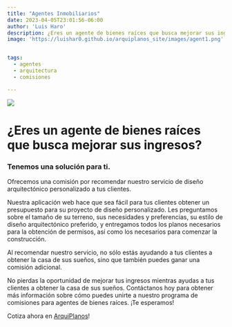 ```yaml
---
title: "Agentes Inmobiliarios"
date: 2023-04-05T23:01:56-06:00
author: 'Luis Haro'
description: ¿Eres un agente de bienes raíces que busca mejorar sus ingresos? 
image: 'https://luishar0.github.io/arquiplanos_site/images/agent1.png'


tags:
  - agentes
  - arquitectura
  - comisiones

---
```

![](../../images/agent1.png)

# ¿Eres un agente de bienes raíces que busca mejorar sus ingresos?
### Tenemos una solución para ti. 

Ofrecemos una comisión por recomendar nuestro servicio de diseño arquitectónico personalizado a tus clientes.

Nuestra aplicación web hace que sea fácil para tus clientes obtener un presupuesto para su proyecto de diseño personalizado. Les preguntamos sobre el tamaño de su terreno, sus necesidades y preferencias, su estilo de diseño arquitectónico preferido, y entregamos todos los planos necesarios para la obtención de permisos, así como los necesarios para comenzar la construcción.

Al recomendar nuestro servicio, no sólo estás ayudando a tus clientes a obtener la casa de sus sueños, sino que también puedes ganar una comisión adicional. 

No pierdas la oportunidad de mejorar tus ingresos mientras ayudas a tus clientes a obtener la casa de sus sueños. Contáctanos hoy para obtener más información sobre cómo puedes unirte a nuestro programa de comisiones para agentes de bienes raíces. ¡Te esperamos!

Cotiza ahora en [ArquiPlanos](http://arquiplanos-mx.web.app)!